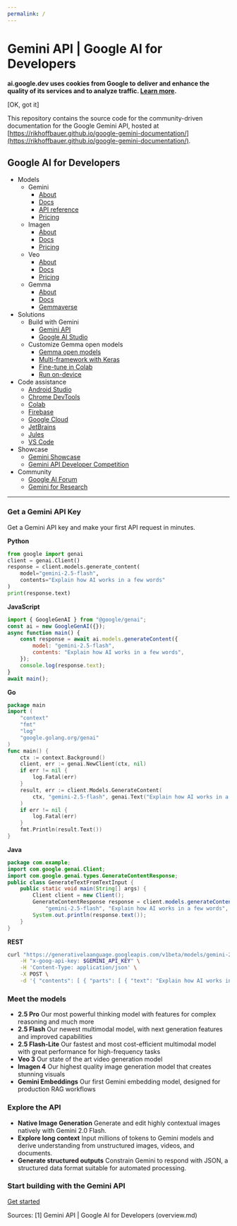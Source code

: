 ```yaml
---
permalink: /
---
```

# Gemini API | Google AI for Developers

**ai.google.dev uses cookies from Google to deliver and enhance the quality of its services and to analyze traffic. [Learn more](https://policies.google.com/technologies/cookies).**

[OK, got it]

This repository contains the source code for the community-driven documentation for the Google Gemini API, hosted at [https://rikhoffbauer.github.io/google-gemini-documentation/](https://rikhoffbauer.github.io/google-gemini-documentation/).

## Google AI for Developers

  * Models
    * Gemini
      * [About](models.md)
      * [Docs](overview.md)
      * [API reference](https://ai.google.dev/api)
      * [Pricing](pricing.md)
    * Imagen
      * [About](imagen.md)
      * [Docs](imagen.md)
      * [Pricing](pricing.md)
    * Veo
      * [About](video.md)
      * [Docs](video.md)
      * [Pricing](pricing.md)
    * Gemma
      * [About](https://ai.google.dev/gemma)
      * [Docs](https://ai.google.dev/gemma/docs)
      * [Gemmaverse](https://ai.google.dev/gemma/docs/gemmaverse)
  * Solutions
    * Build with Gemini
      * [Gemini API](overview.md)
      * [Google AI Studio](ai-studio-quickstart.md)
    * Customize Gemma open models
      * [Gemma open models](https://ai.google.dev/gemma)
      * [Multi-framework with Keras](https://ai.google.dev/gemma/docs/keras_gemma)
      * [Fine-tune in Colab](https://ai.google.dev/gemma/docs/fine_tuning)
      * [Run on-device](https://ai.google.dev/edge)
  * Code assistance
    * [Android Studio](https://developer.android.com/studio/preview/gemini)
    * [Chrome DevTools](https://goo.gle/devtools-gemini)
    * [Colab](https://colab.research.google.com/)
    * [Firebase](https://firebase.google.com/docs/genkit)
    * [Google Cloud](https://cloud.google.com/docs/gemini/code-assist)
    * [JetBrains](https://plugins.jetbrains.com/plugin/22648-google-cloud-code)
    * [Jules](https://jules.ai/)
    * [VS Code](https://code.visualstudio.com/docs/editor/artificial-intelligence)
  * Showcase
    * [Gemini Showcase](https://ai.google.dev/showcase)
    * [Gemini API Developer Competition](https://aistudio.google.com/app/competition)
  * Community
    * [Google AI Forum](https://discuss.ai.google.dev/)
    * [Gemini for Research](https://deepmind.google/technologies/gemini/research/)

* * *

### Get a Gemini API Key

Get a Gemini API key and make your first API request in minutes.

**Python**
```python
from google import genai
client = genai.Client()
response = client.models.generate_content(
    model="gemini-2.5-flash",
    contents="Explain how AI works in a few words"
)
print(response.text)
```

**JavaScript**
```javascript
import { GoogleGenAI } from "@google/genai";
const ai = new GoogleGenAI({});
async function main() {
    const response = await ai.models.generateContent({
        model: "gemini-2.5-flash",
        contents: "Explain how AI works in a few words",
    });
    console.log(response.text);
}
await main();
```

**Go**
```go
package main
import (
    "context"
    "fmt"
    "log"
    "google.golang.org/genai"
)
func main() {
    ctx := context.Background()
    client, err := genai.NewClient(ctx, nil)
    if err != nil {
        log.Fatal(err)
    }
    result, err := client.Models.GenerateContent(
        ctx, "gemini-2.5-flash", genai.Text("Explain how AI works in a few words"), nil,
    )
    if err != nil {
        log.Fatal(err)
    }
    fmt.Println(result.Text())
}
```

**Java**
```java
package com.example;
import com.google.genai.Client;
import com.google.genai.types.GenerateContentResponse;
public class GenerateTextFromTextInput {
    public static void main(String[] args) {
        Client client = new Client();
        GenerateContentResponse response = client.models.generateContent(
            "gemini-2.5-flash", "Explain how AI works in a few words", null);
        System.out.println(response.text());
    }
}
```

**REST**
```bash
curl "https://generativelaanguage.googleapis.com/v1beta/models/gemini-2.5-flash:generateContent" \
    -H "x-goog-api-key: $GEMINI_API_KEY" \
    -H 'Content-Type: application/json' \
    -X POST \
    -d '{ "contents": [ { "parts": [ { "text": "Explain how AI works in a few words" } ] } ] }'
```

### Meet the models

  * **2.5 Pro**
Our most powerful thinking model with features for complex reasoning and much more
  * **2.5 Flash**
Our newest multimodal model, with next generation features and improved capabilities
  * **2.5 Flash-Lite**
Our fastest and most cost-efficient multimodal model with great performance for high-frequency tasks
  * **Veo 3**
Our state of the art video generation model
  * **Imagen 4**
Our highest quality image generation model that creates stunning visuals
  * **Gemini Embeddings**
Our first Gemini embedding model, designed for production RAG workflows

### Explore the API

  * **Native Image Generation**
Generate and edit highly contextual images natively with Gemini 2.0 Flash.
  * **Explore long context**
Input millions of tokens to Gemini models and derive understanding from unstructured images, videos, and documents.
  * **Generate structured outputs**
Constrain Gemini to respond with JSON, a structured data format suitable for automated processing.

### Start building with the Gemini API

[Get started](quickstart.md)

Sources:
[1] Gemini API | Google AI for Developers (overview.md)